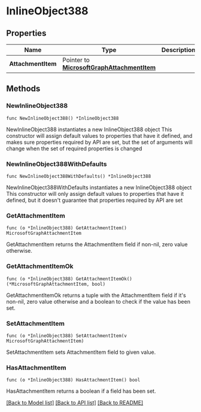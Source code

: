 # InlineObject388

## Properties

Name | Type | Description | Notes
------------ | ------------- | ------------- | -------------
**AttachmentItem** | Pointer to [**MicrosoftGraphAttachmentItem**](MicrosoftGraphAttachmentItem.md) |  | [optional] 

## Methods

### NewInlineObject388

`func NewInlineObject388() *InlineObject388`

NewInlineObject388 instantiates a new InlineObject388 object
This constructor will assign default values to properties that have it defined,
and makes sure properties required by API are set, but the set of arguments
will change when the set of required properties is changed

### NewInlineObject388WithDefaults

`func NewInlineObject388WithDefaults() *InlineObject388`

NewInlineObject388WithDefaults instantiates a new InlineObject388 object
This constructor will only assign default values to properties that have it defined,
but it doesn't guarantee that properties required by API are set

### GetAttachmentItem

`func (o *InlineObject388) GetAttachmentItem() MicrosoftGraphAttachmentItem`

GetAttachmentItem returns the AttachmentItem field if non-nil, zero value otherwise.

### GetAttachmentItemOk

`func (o *InlineObject388) GetAttachmentItemOk() (*MicrosoftGraphAttachmentItem, bool)`

GetAttachmentItemOk returns a tuple with the AttachmentItem field if it's non-nil, zero value otherwise
and a boolean to check if the value has been set.

### SetAttachmentItem

`func (o *InlineObject388) SetAttachmentItem(v MicrosoftGraphAttachmentItem)`

SetAttachmentItem sets AttachmentItem field to given value.

### HasAttachmentItem

`func (o *InlineObject388) HasAttachmentItem() bool`

HasAttachmentItem returns a boolean if a field has been set.


[[Back to Model list]](../README.md#documentation-for-models) [[Back to API list]](../README.md#documentation-for-api-endpoints) [[Back to README]](../README.md)


